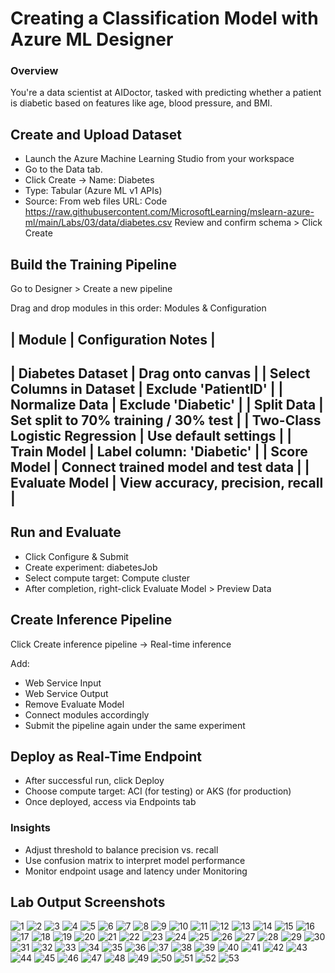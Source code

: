 # Creating a Classification Model with Azure ML Designer

### Overview
You're a data scientist at AIDoctor, tasked with predicting whether a patient is diabetic based on features like age, blood pressure, and BMI.

## Create and Upload Dataset

- Launch the Azure Machine Learning Studio from your workspace
- Go to the Data tab.
- Click Create → Name: Diabetes
- Type: Tabular (Azure ML v1 APIs)
- Source: From web files
URL:
Code
https://raw.githubusercontent.com/MicrosoftLearning/mslearn-azure-ml/main/Labs/03/data/diabetes.csv
Review and confirm schema > Click Create

## Build the Training Pipeline
Go to Designer > Create a new pipeline

Drag and drop modules in this order:
Modules & Configuration


| Module                        | Configuration Notes                    |
--------------------------------------------------------------------------
| Diabetes Dataset              | Drag onto canvas                       |
| Select Columns in Dataset     | Exclude 'PatientID'                    |
| Normalize Data                | Exclude 'Diabetic'                     |
| Split Data                    | Set split to 70% training / 30% test   |
| Two-Class Logistic Regression | Use default settings                   |
| Train Model                   | Label column: 'Diabetic'               |
| Score Model                   | Connect trained model and test data    |
| Evaluate Model                | View accuracy, precision, recall       |
--------------------------------------------------------------------------


## Run and Evaluate

- Click Configure & Submit
- Create experiment: diabetesJob
- Select compute target: Compute cluster
- After completion, right-click Evaluate Model > Preview Data

## Create Inference Pipeline
Click Create inference pipeline → Real-time inference

Add:
- Web Service Input
- Web Service Output
- Remove Evaluate Model
- Connect modules accordingly
- Submit the pipeline again under the same experiment

## Deploy as Real-Time Endpoint

- After successful run, click Deploy
- Choose compute target: ACI (for testing) or AKS (for production)
- Once deployed, access via Endpoints tab

### Insights

- Adjust threshold to balance precision vs. recall
- Use confusion matrix to interpret model performance
- Monitor endpoint usage and latency under Monitoring

## Lab Output Screenshots

![1](https://github.com/user-attachments/assets/106ca21f-4cb1-4e5f-b593-d9f086c11c67)
![2](https://github.com/user-attachments/assets/e313a2ef-7ff6-48db-9821-18784505e292)
![3](https://github.com/user-attachments/assets/71820711-552b-4e1a-ba3c-2800c6dd03cf)
![4](https://github.com/user-attachments/assets/b90c019d-f565-475d-bbc2-455ae87b7752)
![5](https://github.com/user-attachments/assets/5cd35dc3-b29a-4956-8322-4188708154ca)
![6](https://github.com/user-attachments/assets/d51ed783-a389-4b46-bf8c-1d4b96c5d03a)
![7](https://github.com/user-attachments/assets/cca3b6b8-657d-4d98-bfc4-3b24c4249669)
![8](https://github.com/user-attachments/assets/b81a2be3-b926-4b8d-bf0a-9b2dee21c337)
![9](https://github.com/user-attachments/assets/89353677-4509-4a03-8060-2a8d57551674)
![10](https://github.com/user-attachments/assets/cd7c0076-cff9-4817-b8d1-8e37cb94791f)
![11](https://github.com/user-attachments/assets/8b5a0f2c-7944-4d37-ac36-e04abc7b6af1)
![12](https://github.com/user-attachments/assets/75c3e673-2fe0-4b73-b6a7-6e883eeca88e)
![13](https://github.com/user-attachments/assets/74768836-4659-41a2-b0e3-56e6b24f388a)
![14](https://github.com/user-attachments/assets/4d73a0e0-023f-4fb0-aee6-f6d58c9eccc1)
![15](https://github.com/user-attachments/assets/4c319a27-7891-46d0-a5fc-8ecebfef5999)
![16](https://github.com/user-attachments/assets/d29c0f6b-edac-41f5-a36a-0b375e3a0d6a)
![17](https://github.com/user-attachments/assets/9c6c1de7-c0e3-46fa-bd1a-1abadadf2103)
![18](https://github.com/user-attachments/assets/f355de58-37fa-476a-a40e-a7603abc16af)
![19](https://github.com/user-attachments/assets/517abdfb-8cbb-4e77-844e-8a40b377e19b)
![20](https://github.com/user-attachments/assets/d9cfd5fb-fb0e-4b4b-86d1-b33edd33bc6b)
![21](https://github.com/user-attachments/assets/f0fe5f5a-5fe2-43ba-8722-c7624894b71b)
![22](https://github.com/user-attachments/assets/cbaf6f32-aa5c-4a86-ba5b-f8bb3eb47122)
![23](https://github.com/user-attachments/assets/d683c41b-cec1-4677-bc8b-b28d7f5a4761)
![24](https://github.com/user-attachments/assets/1369759e-52de-4fe9-82ea-ce9fc0726164)
![25](https://github.com/user-attachments/assets/3dfb9688-e0cf-4443-8c4a-ad140bf02934)
![26](https://github.com/user-attachments/assets/aa5c649b-b06c-45e0-9eb0-e303d0d764a5)
![27](https://github.com/user-attachments/assets/1b46f577-eff1-4de5-90eb-93ddbebd9c1f)
![28](https://github.com/user-attachments/assets/36dbb0eb-a72d-4f4e-9e0a-8925d9b123ad)
![29](https://github.com/user-attachments/assets/18b02aa3-a049-4c5d-b365-2b11825a87b0)
![30](https://github.com/user-attachments/assets/7234f912-4231-4933-bc0d-fa78ee78f707)
![31](https://github.com/user-attachments/assets/df64be73-782c-49a7-b7a5-28c970edc36b)
![32](https://github.com/user-attachments/assets/363ef545-3731-433d-824f-beae0a0d8425)
![33](https://github.com/user-attachments/assets/bae50477-a725-40e8-b391-d0f961c653b3)
![34](https://github.com/user-attachments/assets/049b39aa-2bd2-4546-b63f-60aac4b6d6cf)
![35](https://github.com/user-attachments/assets/323eeaad-c7e2-4c66-ad72-e3391a52ae78)
![36](https://github.com/user-attachments/assets/1c83db78-ea9b-4ba8-a9ad-c0c6b2b5d01b)
![37](https://github.com/user-attachments/assets/ade8ddd2-83d9-4f76-9c99-a3f1c2432211)
![38](https://github.com/user-attachments/assets/7f2731e7-d0a3-4694-9a6c-71d021a9e649)
![39](https://github.com/user-attachments/assets/2d950211-5cb5-4321-bc4b-ead9b747fd6e)
![40](https://github.com/user-attachments/assets/a764231d-b5ae-4c45-9ac7-0b14b37ea162)
![41](https://github.com/user-attachments/assets/c4562a45-06ba-485d-8209-88c210815962)
![42](https://github.com/user-attachments/assets/61f2cdd7-6398-4081-bd2b-5ac567182357)
![43](https://github.com/user-attachments/assets/8914050c-8e89-45bc-95cc-7f811866cbc0)
![44](https://github.com/user-attachments/assets/09b94a1a-b1f7-493f-8fb0-333e53ede97c)
![45](https://github.com/user-attachments/assets/ec08e78f-62b1-4536-9ade-5c5c639ead4e)
![46](https://github.com/user-attachments/assets/087f5eee-5b85-48c9-9c71-b6d4cc793803)
![47](https://github.com/user-attachments/assets/14ad2e8f-2824-47d4-8b13-f0e1b6cd82c6)
![48](https://github.com/user-attachments/assets/33f07fc3-0251-486e-a2cf-37b80a17772b)
![49](https://github.com/user-attachments/assets/4931d802-c1e1-4167-b2ad-4fa7a15d3ad4)
![50](https://github.com/user-attachments/assets/60138caa-f721-42fb-be38-fc7a7212697f)
![51](https://github.com/user-attachments/assets/bc9101c6-806f-4eb3-9589-04aece2363b7)
![52](https://github.com/user-attachments/assets/64e02459-f4c2-4e50-a24d-7fcd6183cc97)
![53](https://github.com/user-attachments/assets/f1c5f0b6-6881-40fc-995a-bd23a831eb32)
